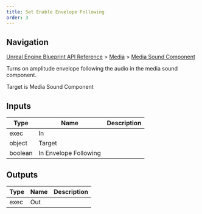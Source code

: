 ```yaml
---
title: Set Enable Envelope Following
order: 3
---
```

## Navigation

[Unreal Engine Blueprint API Reference](https://dev.epicgames.com/documentation/en-us/unreal-engine/BlueprintAPI) > [Media](https://dev.epicgames.com/documentation/en-us/unreal-engine/BlueprintAPI/Media) > [Media Sound Component](https://dev.epicgames.com/documentation/en-us/unreal-engine/BlueprintAPI/Media/MediaSoundComponent)

Turns on amplitude envelope following the audio in the media sound component.

Target is Media Sound Component

## Inputs

| Type | Name | Description |
| --- | --- | --- |
| exec | In |  |
| object | Target |  |
| boolean | In Envelope Following |  |

## Outputs

| Type | Name | Description |
| --- | --- | --- |
| exec | Out |  |
